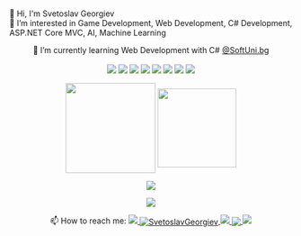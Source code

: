 <br />👋 Hi, I'm Svetoslav Georgiev
<br /> 👀 I’m interested in Game Development, Web Development, C# Development, ASP.NET Core MVC, AI, Machine Leаrning

<p align="center">
🌱 I’m currently learning Web Development with C# <a href="https://softuni.bg">@SoftUni.bg</a>
<br>
<br><img src= "https://img.shields.io/badge/C%23-239120?style=for-the-badge&logo=c-sharp&logoColor=white&style=plastic"  />
<img src= "https://img.shields.io/badge/.NET-512BD4?style=for-the-badge&logo=dotnet&logoColor=white&style=plastic" />
<img src= "https://img.shields.io/badge/JavaScript-323330?style=for-the-badge&logo=javascript&logoColor=F7DF1E&style=plastic"  />
<img src= "https://img.shields.io/badge/Python-FFD43B?style=for-the-badge&logo=python&logoColor=blue&style=plastic" />
<img src= "https://img.shields.io/badge/HTML5-E34F26?style=for-the-badge&logo=html5&logoColor=white&style=plastic" />
<img src= "https://img.shields.io/badge/CSS3-1572B6?style=for-the-badge&logo=css3&logoColor=white&style=plastic" />
<img src= "https://img.shields.io/badge/Microsoft_SQL_Server-CC2927?style=for-the-badge&logo=microsoft-sql-server&logoColor=white&style=plastic" />
<img src= "https://img.shields.io/badge/MySQL-005C84?style=for-the-badge&logo=mysql&logoColor=white&style=plastic" />
</p>

<p align="center">
<img height="160em" src="https://github-readme-stats.vercel.app/api?username=SvetoslavGeorgiev&count_private=true&show_icons=true&theme=tokyonight&hide_border=true" align = "center"/>
<img height="140em" src="https://github-readme-stats.vercel.app/api/top-langs?username=SvetoslavGeorgiev&show_icons=true&locale=en&layout=compact&theme=tokyonight&hide_border=true&card_width=420" align = "center"/>
</p>
 
<p align="center">
<img src= "https://github-profile-trophy.vercel.app/?username=SvetoslavGeorgiev&theme=radical" />
</p>

<p align="center">
<img src= "https://github-readme-streak-stats.herokuapp.com/?user=SvetoslavGeorgiev&theme=tokyonight&hide_border=true" />
</p>

<p align = "center">
📫 How to reach me: 
<a href="svetoslavgeorgiev86@gmail.com">
<img src= "https://img.shields.io/badge/Gmail-D14836?style=for-the-badge&logo=gmail&logoColor=white&style=plastic" />
<a/>
<a href="https://www.linkedin.com/in/svetoslav-georgiev-168932184/">
<img src= "https://img.shields.io/badge/LinkedIn-0077B5?style=for-the-badge&logo=linkedin&logoColor=white&style=plastic" alt="SvetoslavGeorgiev" align = "center" />
</a>
<a href="https://discordapp.com/users/SvetoslavGeorgiev#5691/">
<img src= "https://img.shields.io/badge/Discord-5865F2?style=for-the-badge&logo=discord&logoColor=white&style=plastic" />
</a>
<a href="https://twitter.com/S_Georgiev86">
<img src= "https://img.shields.io/badge/Twitter-1DA1F2?style=for-the-badge&logo=twitter&logoColor=white&style=plastic" align = "center" />
</a>
<a href="https://www.instagram.com/svetoslav535/">
<img src= "https://img.shields.io/badge/Instagram-E4405F?style=for-the-badge&logo=instagram&logoColor=white&style=plastic" />
</a>
<!--
<img src= "https://komarev.com/ghpvc/?username=SvetoslavGeorgiev&style=plastic&color=brightgreen" align = "center" />
-->
</p>

<!--
STATS CARDS
// surce
https://github.com/anuraghazra/github-readme-stats#themes

// original cards
![Anurag's GitHub stats](https://github-readme-stats.vercel.app/api?username=SvetoslavGeorgiev&count_private=true&show_icons=true&theme=tokyonight&hide_border=true) [![Top Langs](https://github-readme-stats.vercel.app/api/top-langs/?username=SvetoslavGeorgiev&layout=compact&theme=tokyonight&hide_border=true&card_width=420)](https://github.com/anuraghazra/github-readme-stats)

// GitHub extra pins allow you to pin more than 6 repositories in your profile using a GitHub readme profile.

Yay! You are no longer limited to 6 pinned repositories.

[![Readme Card](https://github-readme-stats.vercel.app/api/pin/?username=SvetoslavGeorgiev&repo=DesktopCleaner-v1.0)](https://github.com/anuraghazra/github-readme-stats)

// Showing all languages you code with one above another

[![Top Langs](https://github-readme-stats.vercel.app/api/top-langs/?username=SvetoslavGeorgiev&langs_count=8)](https://github.com/anuraghazra/github-readme-stats)
-->

<!--

// badge for profile views-counter

https://github.com/antonkomarev/github-profile-views-counter
-->

<!--
Badges

// surce for all badge:
// https://github.com/alexandresanlim/Badges4-README.md-Profile#badges


// ORACLE
<img src= "https://img.shields.io/badge/Oracle-F80000?style=for-the-badge&logo=Oracle&logoColor=white" />

//MONGODB
<img src= "https://img.shields.io/badge/MongoDB-4EA94B?style=for-the-badge&logo=mongodb&logoColor=white" />
-->
<!--
**SvetoslavGeorgiev/SvetoslavGeorgiev** is a ✨ _special_ ✨ repository because its `README.md` (this file) appears on your GitHub profile.

Here are some ideas to get you started:

- 🔭 I’m currently working on ...
- 🌱 I’m currently learning ...
- 👯 I’m looking to collaborate on ...
- 🤔 I’m looking for help with ...
- 💬 Ask me about ...
- 📫 How to reach me: ...
- 😄 Pronouns: ...
- ⚡ Fun fact: ...
-->
